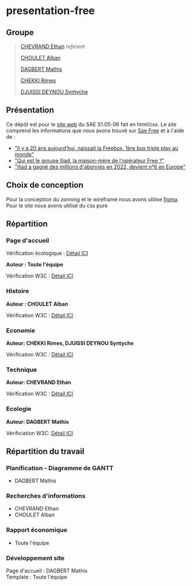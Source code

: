 # presentation-free

## Groupe

> [CHEVRAND Ethan](ethan.chevrand@edu.univ-fcomte.fr) *referent*
>
> [CHOULET Alban](alban.choulet@edu.univ-fcomte.fr)
>
> [DAGBERT Mathis](mathis.dagbert@edu.univ-fcomte.fr)
>
> [CHEKKI Rimes](rimes.chekki@edu.univ-fcomte.fr)
>
> [DJUISSI DEYNOU Syntyche](syntyche.djuissi_deynou@edu.univ-fcomte.fr)

## Présentation

Ce dépôt est pour le [site web](https://ethanchevrand.github.io/presentation-free/) du SAE S1.05-06 fait en html/css.
Le site comprend les informations que nous avons trouvé sur [Sae Free](https://www.free.fr) et à l'aide de :
- ["Il y a 20 ans aujourd’hui, naissait la Freebox, 1ère box triple play au monde"](https://www.capital.fr/entreprises-marches/free-iliad-a-gagne-des-millions-dabonnes-en-2022-devient-n6-en-europe-1463126)
- ["Qui est le groupe Iliad, la maison-mère de l'opérateur Free ?"](https://selectra.info/telecom/fournisseurs/free/groupe-iliad)
- ["Iliad a gagné des millions d'abonnés en 2022, devient n°6 en Europe"](https://www.capital.fr/entreprises-marches/free-iliad-a-gagne-des-millions-dabonnes-en-2022-devient-n6-en-europe-1463126)


## Choix de conception

Pour la conception du zonning et le wireframe nous avons utilise [figma](https://ww.figma.com). Pour le site nous avons utilisé du css pure

## Répartition

### Page d'accueil

Vérification écologique : [Détail ICI](./verifications/test_eco.png)

**Auteur : Toute l'équipe**

Vérification W3C : [Détail ICI](./verifications/index.png)


### Histoire

**Auteur : CHOULET Alban**

Vérification W3C : [Détail ICI](./verifications/histoire.png)

### Economie

**Auteur: CHEKKI Rimes, DJUISSI DEYNOU Syntyche**

Vérification W3C : [Détail ICI](./verifications/economie.png)

### Technique

**Auteur: CHEVRAND Ethan**

Vérification W3C : [Détail ICI](./verifications/technique.png)


### Ecologie

**Auteur: DAGBERT Mathis**

Vérificiation W3C: [Détail ICI](./verifications/ecologie.png)


## Répartition du travail

### Planification - Diagramme de GANTT

- DAGBERT Mathis

### Recherches d'informations

- CHEVRAND Ethan
- CHOULET Alban


### Rapport économique

- Toute l'équipe


### Développement site

Page d'accueil : DAGBERT Mathis<br>
Template : Toute l'équipe<br>

